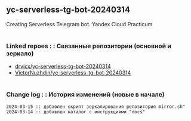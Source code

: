 ## yc-serverless-tg-bot-20240314
Creating Serverless Telegram bot. Yandex Cloud Practicum
<br><br>


### Linked repoes : : Связанные репозитории (основной и зеркало)

* [drvicx/yc-serverless-tg-bot-20240314](https://github.com/drvicx/yc-serverless-tg-bot-20240314)
* [VictorNuzhdin/yc-serverless-tg-bot-20240314](https://github.com/VictorNuzhdin/yc-serverless-tg-bot-20240314)
<br><br>


### Change log : : История изменений (новые в начале)

```
2024-03-15 :: добавлен скрипт зеркалирования репозитория mirror.sh"
2024-03-14 :: добавлен каталог с инструкциями "docs"

```

